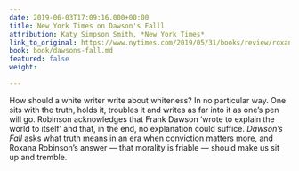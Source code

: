 ```yaml
---
date: 2019-06-03T17:09:16.000+00:00
title: New York Times on Dawson's Falll
attribution: Katy Simpson Smith, *New York Times*
link_to_original: https://www.nytimes.com/2019/05/31/books/review/roxana-robinson-dawsons-fall.html
book: book/dawsons-fall.md
featured: false
weight: 

---
```

How should a white writer write about whiteness? In no particular way. One sits with the truth, holds it, troubles it and writes as far into it as one’s pen will go. Robinson acknowledges that Frank Dawson ‘wrote to explain the world to itself’ and that, in the end, no explanation could suffice. _Dawson’s Fall_ asks what truth means in an era when conviction matters more, and Roxana Robinson’s answer — that morality is friable — should make us sit up and tremble.
